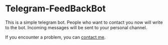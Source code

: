 # Telegram-FeedBackBot
This is a simple telegram bot. People who want to contact you now will write to the bot. Incoming messages will be sent to your personal channel.


If you encounter a problem, you can [contact me](https://t.me/ValiyevAli).
